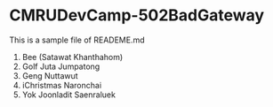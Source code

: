 # CMRUDevCamp-502BadGateway

This is a sample file of READEME.md

1. Bee (Satawat Khanthahom)
2. Golf Juta Jumpatong
3. Geng Nuttawut
4. iChristmas Naronchai
5. Yok Joonladit Saenraluek
